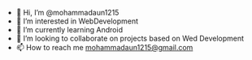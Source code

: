 - 👋 Hi, I’m @mohammadaun1215
- 👀 I’m interested in WebDevelopment
- 🌱 I’m currently learning Android
- 💞️ I’m looking to collaborate on projects based on Wed Development
- 📫 How to reach me mohammadaun1215@gmail.com

<!---
mohammadaun1215/mohammadaun1215 is a ✨ special ✨ repository because its `README.md` (this file) appears on your GitHub profile.
You can click the Preview link to take a look at your changes.
--->
